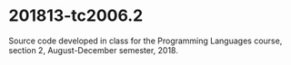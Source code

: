 # 201813-tc2006.2
Source code developed in class for the Programming Languages course, section 2, August-December semester, 2018.
